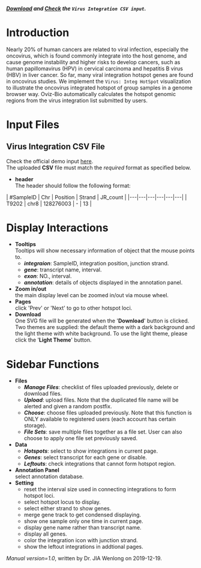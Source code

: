 ##### [Download](https://raw.githubusercontent.com/Nobel-Justin/Oviz-Bio-demo/master/Virus_IntegHotSpot/demo_data/Virus_IntegHotSpot_demo.csv) and [Check](https://github.com/Nobel-Justin/Oviz-Bio-demo/blob/master/Virus_IntegHotSpot/demo_data/Virus_IntegHotSpot_demo.csv) the `Virus Integration CSV input`.

# Introduction
Nearly 20% of human cancers are related to viral infection, especially the oncovirus, which is found commonly integrate into the host genome, and cause genome instability and higher risks to develop cancers, such as human papillomavirus (HPV) in cervical carcinoma and hepatitis B virus (HBV) in liver cancer. So far, many viral integration hotspot genes are found in oncovirus studies. We implement the `Virus: Integ HotSpot` visualization to illustrate the oncovirus integrated hotspot of group samples in a genome browser way. Oviz-Bio automatically calculates the hotspot genomic regions from the virus integration list submitted by users.

# Input Files

## Virus Integration CSV File

Check the official demo input [here](https://github.com/Nobel-Justin/Oviz-Bio-demo/blob/master/Virus_IntegHotSpot/demo_data/Virus_IntegHotSpot_demo.csv).<br/>
The uploaded **CSV** file must match the *required* format as specified below.

- **header**<br/>
  The header should follow the following format:

| #SampleID |  Chr |  Position | Strand |  JR_count |
|---|---|---|---|---|---|
| T9202 | chr8 | 128276003 | - | 13 |

# Display Interactions

- **Tooltips**<br/>
  Tooltips will show necessary information of object that the mouse points to.
  - __*integraion*__: SampleID, integration position, junction strand.
  - __*gene*__: transcript name, interval.
  - __*exon*__: NO., interval.
  - __*annotation*__: details of objects displayed in the annotation panel.
- **Zoom in/out**<br/>
  the main display level can be zoomed in/out via mouse wheel.
- **Pages**<br/>
  click 'Prev' or 'Next' to go to other hotspot loci.
- **Download**<br/>
  One SVG file will be generated when the '**Download**' button is clicked. Two themes are supplied: the default theme with a dark background and the light theme with white background. To use the light theme, please click the '**Light Theme**' button.

# Sidebar Functions

- **Files**
  - __*Manage Files*__: checklist of files uploaded previously, delete or download files.
  - __*Upload*__: upload files. Note that the duplicated file name will be alerted and given a random postfix.
  - __*Choose*__: choose files uploaded previously. Note that this function is ONLY available to registered users (each account has certain storage).
  - __*File Sets*__: save multiple files together as a file set. User can also choose to apply one file set previously saved.
- **Data**
  - __*Hotspots*__: select to show integrations in current page.
  - __*Genes*__: select transcript for each gene or disable.
  - __*Leftouts*__: check integrations that cannot form hotspot region.
- **Annotation Panel**<br/>
  select annotation database.
- **Setting**<br/>
  - reset the interval size used in connecting integrations to form hotspot loci.
  - select hotspot locus to display.
  - select either strand to show genes.
  - merge gene track to get condensed displaying.
  - show one sample only one time in current page.
  - display gene name rather than transcript name.
  - display all genes.
  - color the integration icon with junction strand.
  - show the leftout integrations in addtional pages.

*Manual version=1.0*, written by Dr. JIA Wenlong on 2019-12-19.
